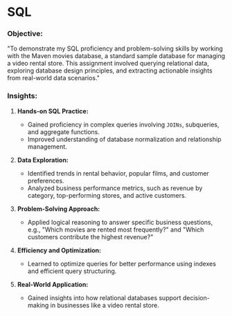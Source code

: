 # SQL

### **Objective:**
"To demonstrate my SQL proficiency and problem-solving skills by working with the Maven movies database, a standard sample database for managing a video rental store. This assignment involved querying relational data, exploring database design principles, and extracting actionable insights from real-world data scenarios."

### **Insights:**
1. **Hands-on SQL Practice:**
   - Gained proficiency in complex queries involving `JOINs`, subqueries, and aggregate functions.
   - Improved understanding of database normalization and relationship management.

2. **Data Exploration:**
   - Identified trends in rental behavior, popular films, and customer preferences.
   - Analyzed business performance metrics, such as revenue by category, top-performing stores, and active customers.

3. **Problem-Solving Approach:**
   - Applied logical reasoning to answer specific business questions, e.g., "Which movies are rented most frequently?" and "Which customers contribute the highest revenue?"

4. **Efficiency and Optimization:**
   - Learned to optimize queries for better performance using indexes and efficient query structuring.

5. **Real-World Application:**
   - Gained insights into how relational databases support decision-making in businesses like a video rental store.
